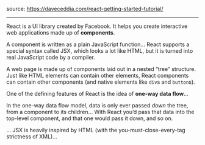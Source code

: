 source: https://daveceddia.com/react-getting-started-tutorial/

---

React is a UI library created by Facebook. It helps you create interactive web applications made up of **components**.

A component is written as a plain JavaScript function... React supports a special syntax called JSX, which looks a lot like HTML, but it is turned into real JavaScript code by a compiler.

A web page is made up of components laid out in a nested “tree” structure. Just like HTML elements can contain other elements, React components can contain other components (and native elements like `div`s and `button`s).

One of the defining features of React is the idea of **one-way data flow**...

In the one-way data flow model, data is only ever passed _down_ the tree, from a component to its children... With React you’d pass that data into the top-level component, and that one would pass it down, and so on.

... JSX is heavily inspired by HTML (with the you-must-close-every-tag strictness of XML)...
